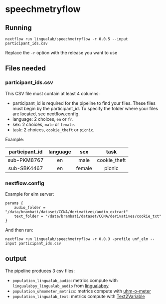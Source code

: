 # speechmetryflow

## Running

`nextflow run lingualab/speechmetryflow -r 0.0.5 --input participant_ids.csv`

Replace the `-r` option with the release you want to use

## Files needed

### participant_ids.csv

This CSV file must contain at least 4 columns:

- participant_id is required for the pipeline to find your files. These files must begin by the participant_id. To specify the folder where your files are located, see nextflow.config.
- language: 2 choices, `en` or `fr`.
- sex: 2 choices, `male` or `female`.
- task: 2 choices, `cookie_theft` or `picnic`.

Example:

| participant_id | language |   sex  |     task     |
|:--------------:|:--------:|:------:|:------------:|
|   sub-PKM8767  |    en    |  male  | cookie_theft |
|   sub-SBK4467  |    en    | female |    picnic    |

### nextflow.config

Example for elm server:

```
params {
    audio_folder = "/data/brambati/dataset/CCNA/derivatives/audio_extract"
    text_folder = "/data/brambati/dataset/CCNA/derivatives/cookie_txt"
}
```

And then run:

`nextflow run lingualab/speechmetryflow -r 0.0.3 -profile unf_elm --input participant_ids.csv`

## output

The pipeline produces 3 csv files:

- `population_lingualab_audio`: metrics compute with `lingualabpy_lingualab_audio` from [lingualabpy](https://github.com/lingualab/lingualabpy)
- `population_uhmometer_metrics`: metrics compute with [uhm-o-meter](https://sites.google.com/view/uhm-o-meter/home)
- `population_lingualab_text`: metrics compute with [Text2Variable](https://github.com/lingualab/Text2Variable)

